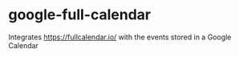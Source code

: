 # google-full-calendar
Integrates https://fullcalendar.io/ with the events stored in a Google Calendar
